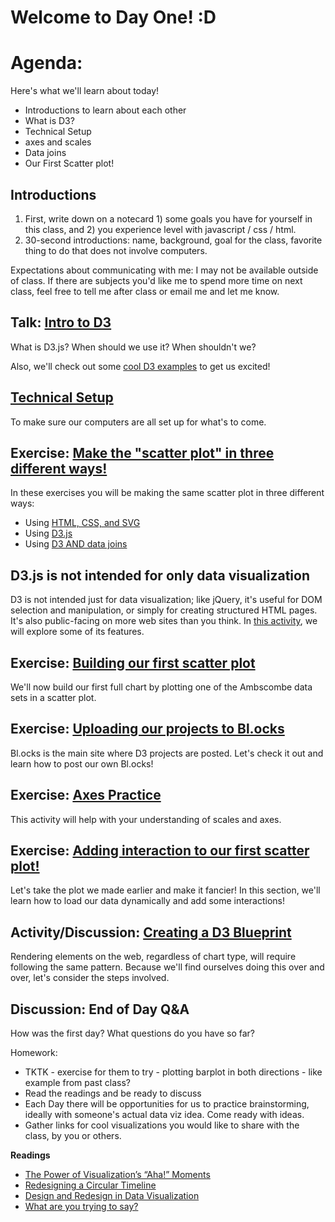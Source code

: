 # Welcome to Day One! :D

# Agenda:

Here's what we'll learn about today!

- Introductions to learn about each other
- What is D3?
- Technical Setup
- axes and scales
- Data joins
- Our First Scatter plot!

## Introductions
1. First, write down on a notecard 1) some goals you have for yourself in this class, and 2) you experience level with javascript / css / html.
2. 30-second introductions: name, background, goal for the class, favorite thing to do that does not involve computers.

Expectations about communicating with me: I may not be available outside of class. If there are subjects you'd like me to spend more time on next class, feel free to tell me after class or email me and let me know.  

## Talk: [Intro to D3](https://github.com/molliemarie/SharedSlides/blob/master/whatIsD3.pdf)

What is D3.js? When should we use it? When shouldn't we?

Also, we'll check out some [cool D3 examples](d3examples.md) to get us excited!

## [Technical Setup](TechnicalSetup/README.md)
To make sure our computers are all set up for what's to come.

## Exercise: [Make the "scatter plot" in three different ways!](Projects&Exercises/scatter3ways.md)

In these exercises you will be making the same scatter plot in three different ways: 

- Using [HTML, CSS, and SVG](Projects&Exercises/Scatter3Ways/scatterHtml.md)
- Using [D3.js](Projects&Exercises/Scatter3Ways/scatterD3.md)
- Using [D3 AND data joins](Projects&Exercises/Scatter3Ways/scatterD3DataJoin.md)

## D3.js is not intended for **only** data visualization

D3 is not intended just for data visualization; like jQuery, it's useful for DOM selection and manipulation, or simply for creating structured HTML pages. It's also public-facing on more web sites than you think. In [this activity](Projects&Exercises/ExploreSite.md), we will explore some of its features.

## Exercise: [Building our first scatter plot](Projects&Exercises/anscombeQuartet/anscombe_part1.md)

We'll now build our first full chart by plotting one of the Ambscombe data sets in a scatter plot.

## Exercise: [Uploading our projects to Bl.ocks](TechnicalSetup/blocks.md)

Bl.ocks is the main site where D3 projects are posted. Let's check it out and learn how to post our own Bl.ocks!

## Exercise: [Axes Practice](Projects&Exercises/AxisPractice/README.md)

This activity will help with your understanding of scales and axes.

## Exercise: [Adding interaction to our first scatter plot!](Projects&Exercises/anscombeQuartet/anscombe_part2.md)

Let's take the plot we made earlier and make it fancier! In this section, we'll learn how to load our data dynamically and add some interactions!

## Activity/Discussion: [Creating a D3 Blueprint](Projects&Exercises/blueprint/README.md)

Rendering elements on the web, regardless of chart type, will require following the same pattern. Because we'll find ourselves doing this over and over, let's consider the steps involved.

## Discussion: End of Day Q&A

How was the first day? What questions do you have so far?

Homework: 

  - TKTK - exercise for them to try - plotting barplot in both directions - like example from past class?
  - Read the readings and be ready to discuss
  - Each Day there will be opportunities for us to practice brainstorming, ideally with someone's actual data viz idea. Come ready with ideas.
  - Gather links for cool visualizations you would like to share with the class, by you or others.

**Readings**
  - [The Power of Visualization’s “Aha!” Moments](https://hbr.org/2013/03/power-of-visualizations-aha-moment/)
  - [Redesigning a Circular Timeline](http://www.thefunctionalart.com/2015/02/redesigning-circular-timeline.html)
  - [Design and Redesign in Data Visualization](https://medium.com/@hint_fm/design-and-redesign-4ab77206cf9)
  - [What are you trying to say?](http://lulupinney.co.uk/2012/08/what-are-you-trying-to-say/)
